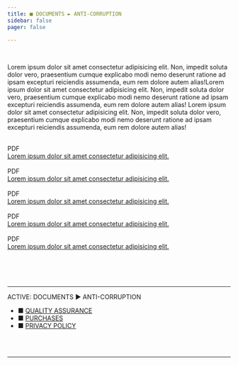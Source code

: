 ```yaml
---
title: ■ DOCUMENTS ► ANTI-CORRUPTION
sidebar: false
pager: false

---
```



<div align="left"> 
 
<br>

Lorem ipsum dolor sit amet consectetur adipisicing elit. Non, impedit soluta dolor vero, praesentium cumque explicabo modi nemo deserunt ratione ad ipsam excepturi reiciendis assumenda, eum rem dolore autem alias!Lorem ipsum dolor sit amet consectetur adipisicing elit. Non, impedit soluta dolor vero, praesentium cumque explicabo modi nemo deserunt ratione ad ipsam excepturi reiciendis assumenda, eum rem dolore autem alias!
Lorem ipsum dolor sit amet consectetur adipisicing elit. Non, impedit soluta dolor vero, praesentium cumque explicabo modi nemo deserunt ratione ad ipsam excepturi reiciendis assumenda, eum rem dolore autem alias!

<br>

<div class="selection-dox-line-wrapper"> <div class="file-ext">PDF</div> <a href="/doc/corruption/doc-1.pdf">Lorem ipsum dolor sit amet consectetur adipisicing elit. </a></div>

<br>

<div class="selection-dox-line-wrapper"> <div class="file-ext">PDF</div> <a href="/doc/corruption/doc-2.pdf">Lorem ipsum dolor sit amet consectetur adipisicing elit. </a> </div>

<br>

<div class="selection-dox-line-wrapper"> <div class="file-ext">PDF</div> <a href="/doc/corruption/doc-3.pdf">Lorem ipsum dolor sit amet consectetur adipisicing elit. </a></div>

<br>

<div class="selection-dox-line-wrapper"> <div class="file-ext">PDF</div> <a href="/doc/corruption/doc-4.pdf">Lorem ipsum dolor sit amet consectetur adipisicing elit. </a> </div>

<br>

<div class="selection-dox-line-wrapper"> <div class="file-ext">PDF</div> <a href="/doc/corruption/doc-5.pdf">Lorem ipsum dolor sit amet consectetur adipisicing elit. </a> </div>
 

<br>
<br>
<br>
<br>

</div>

<hr class="bottom-menu-hr">
<div align="left"> 
<div class="active-section-1"> 
<div class="active-section-current"> ACTIVE: DOCUMENTS ► ANTI-CORRUPTION </div>
<div class="active-section-2">
<div class="bottom-buttons-links">

<div class="bottom-menu-margin" style="text-indent:0px;"> 
<ul class="bottom-menu">
<li class="bottom-menu-li">■ <a href="/menu/quality">QUALITY ASSURANCE</a></li> 
<li class="bottom-menu-li">■ <a href="/menu/purchase">PURCHASES</a></li> 
<li class="bottom-menu-li">■ <a href="/menu/privacy">PRIVACY POLICY</a></li> 
</ul>

<br>
<br>
 
</div>

</div>

</div>

</div>
  

<hr class="bottom-menu-hr">